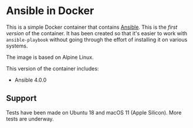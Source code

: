 # Ansible in Docker

This is a simple Docker container that contains [Ansible]. This is the _first
version_ of the container. It has been created so that it's easier to work with
`ansible-playbook` without going through the effort of installing it on various
systems.

The image is based on Alpine Linux.

This version of the container includes:

- Ansible 4.0.0

## Support

Tests have been made on Ubuntu 18 and macOS 11 (Apple Silicon). More tests are
underway.

[ansible]: https://www.ansible.com/community

